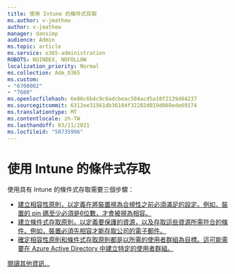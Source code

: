 ```yaml
---
title: 使用 Intune 的條件式存取
ms.author: v-jmathew
author: v-jmathew
manager: dansimp
audience: Admin
ms.topic: article
ms.service: o365-administration
ROBOTS: NOINDEX, NOFOLLOW
localization_priority: Normal
ms.collection: Adm_O365
ms.custom:
- "6700002"
- "7680"
ms.openlocfilehash: 6e86c6b4c9c6adcbeac504acd5a10f2139d04237
ms.sourcegitcommit: 6312ee31561db36104f32282d019d069ede69174
ms.translationtype: MT
ms.contentlocale: zh-TW
ms.lasthandoff: 03/11/2021
ms.locfileid: "50735996"
---
```

# <a name="using-conditional-access-with-intune"></a>使用 Intune 的條件式存取

使用具有 Intune 的條件式存取需要三個步驟：

- [建立相容性原則，以定義在將裝置視為合規性之前必須滿足的設定。例如，裝置的 pin 碼至少必須是6位數，才會被視為相容。](https://docs.microsoft.com/mem/intune/protect/create-compliance-policy)
- [建立條件式存取原則，以定義要保護的資源，以及存取這些資源所需符合的條件。例如，裝置必須先相容才能存取公司的電子郵件。](https://docs.microsoft.com/mem/intune/protect/tutorial-protect-email-on-unmanaged-devices#create-conditional-access-policies)
- [確定相容性原則和條件式存取原則都是以所需的使用者群組為目標。這可能需要在 Azure Active Directory 中建立特定的使用者群組。](https://docs.microsoft.com/troubleshoot/mem/intune/troubleshoot-conditional-access)

[閱讀其他資訊...](https://docs.microsoft.com/mem/intune/protect/device-compliance-get-started)
